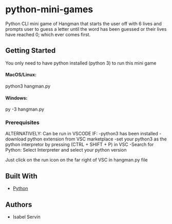 # python-mini-games

Python CLI mini game of Hangman that starts the user off with 6 lives and prompts user to guess a 
letter until the word has been guessed or their lives have reached 0; which ever comes first.

## Getting Started
You only need to have python installed (python 3) to run this mini game

#### MacOS/Linux:
python3 hangman.py

#### Windows:
py -3 hangman.py

### Prerequisites
ALTERNATIVELY:
Can be run in VSCODE IF:
    -python3 has been installed
    -download python extension from VSC marketplace
    -set your python3 as the python interpretor by pressing (CTRL + SHIFT + P) in VSC
        -Search for Python: Select Interpreter and select your python version

Just click on the run icon on the far right of VSC in hangman.py file

## Built With
* [Python](https://www.python.org/)

## Authors
* Isabel Servin 
